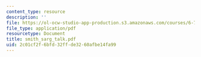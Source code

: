 ```yaml
---
content_type: resource
description: ''
file: https://ol-ocw-studio-app-production.s3.amazonaws.com/courses/6-780-semiconductor-manufacturing-spring-2003/2c01cf2f6bfd32ffde3260afbe14fa99_smith_sarg_talk.pdf
file_type: application/pdf
resourcetype: Document
title: smith_sarg_talk.pdf
uid: 2c01cf2f-6bfd-32ff-de32-60afbe14fa99
---
```

